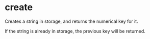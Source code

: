 # create

Creates a string in storage, and returns the numerical key for it.

If the string is already in storage, the previous key will be returned.
